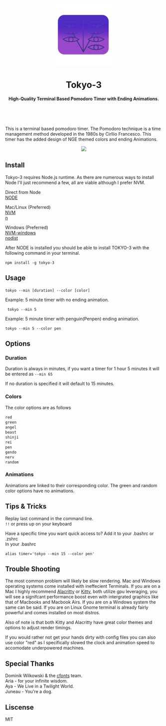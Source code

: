 <div align="center">
<img src="./images/seele.png" width="200" height="200">
<h1>Tokyo-3</h1>
<p>
<b> High-Quality Terminal Based Pomodoro Timer with Ending Animations. </b>
</p>
<br/>
<br/>
<br/>
</div>

This is a terminal based pomodoro timer. The Pomodoro technique is a time management method developed in the 1980s by Cirllio Francesco. This timer has the added design of NGE themed colors and ending Animations.

<div align="center">
<img src="https://res.cloudinary.com/dpc3zrcvs/image/upload/v1665855297/tk3-timer_ksvps4.gif">
</div>

## Install

Tokyo-3 requires Node.js runtime. As there are numerous ways to install Node I'll just recommend a few, all are viable although I prefer NVM.

Direct from Node
<br/>
[NODE](https://nodejs.org/en/download/)

Mac/Linux (Preferred)
<br/>
[NVM](https://github.com/nvm-sh/nvm)
<br/>
[n](https://github.com/tj/n)

Windows (Preferred)
<br/>
[NVM-windows](https://github.com/coreybutler/nvm-windows)
<br/>
[nodist](https://github.com/nullivex/nodist)

After NODE is installed you should be able to install TOKYO-3 with the following command in your terminal.
<br/>

```
npm install -g tokyo-3
```

## Usage

`tokyo --min [duration] --color [color]`

Example: 5 minute timer with no ending animation.

```
 tokyo --min 5
```

Example: 5 minute timer with penguin(Penpen) ending animation.

```
tokyo --min 5 --color pen
```

## Options

### Duration

Duration is always in minutes, if you want a timer for 1 hour 5 minutes it will be entered as `--min 65`

If no duration is specified it will default to 15 minutes.

### Colors

The color options are as follows

```
red
green
angel
beast
shinji
rei
pen
gendo
nerv
random
```

### Animations

Animations are linked to their corresponding color. The green and random color options have no animations.

## Tips & Tricks

Replay last command in the command line. <br/>
`!!` or press up on your keyboard

Have a specific time you want quick access to? Add it to your .bashrc or .zshrc <br/>
In your .bashrc

```
alias timer='tokyo --min 15 --color pen'
```

## Trouble Shooting

The most common problem will likely be slow rendering. Mac and Windows operating systems come installed with ineffecient Terminals. If you are on a Mac I highly recommend [Alacritty](https://github.com/alacritty/alacritty) or [Kitty](https://sw.kovidgoyal.net/kitty/), both utilize gpu leveraging, you will see a signifcant performance boost even with intergrated graphics like that of Macbooks and Macbook Airs. If you are on a Windows system the same can be said. If you are on Linux Gnome terminal is already fairly powerful and comes installed on most distros.

Also of note is that both Kitty and Alacritty have great color themes and options to adjust render timings.

If you would rather not get your hands dirty with config files you can also use color "red" as I specifically slowed the clock and animation speed to accomodate underpowered machines.

## Special Thanks

Dominik Wilkowski & the [cfonts](https://github.com/dominikwilkowski/cfonts) team. <br/>
Aria - for your infinite wisdom. <br/>
Aya - We Live in a Twilight World. <br/>
Juneau - You're a dog.

## Liscense

MIT
